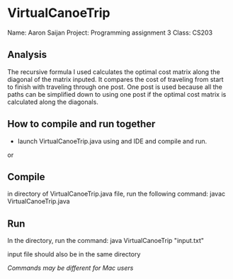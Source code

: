 # VirtualCanoeTrip

Name: Aaron Saijan
Project: Programming assignment 3 
Class: CS203 

Analysis
--------

The recursive formula I used calculates the optimal cost matrix along the diagonal of the matrix inputed. It compares the cost of traveling from start to finish with traveling through one post. One post is used because all the paths can be simplified down to using one post if the optimal cost matrix is calculated along the diagonals.





How to compile and run together
------------------------------

- launch VirtualCanoeTrip.java using and IDE and compile and run.

or 

Compile
------
in directory of VirtualCanoeTrip.java file, run the following command: javac VirtualCanoeTrip.java


Run
------
In the directory, run the command: java VirtualCanoeTrip "input.txt" 

input file should also be in the same directory

*Commands may be different for Mac users*
